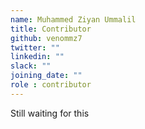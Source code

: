 ```yaml
---
name: Muhammed Ziyan Ummalil
title: Contributor
github: venommz7
twitter: ""
linkedin: ""
slack: ""
joining_date: ""
role : contributor
---
```


Still waiting for this
